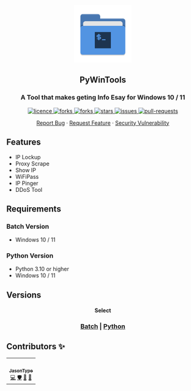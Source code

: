 <div align="center">
<img width="150px" src="Icons/icon.png" alt="WinDevTools" />
<h2 align="center">PyWinTools</h2>
<h3 align="center">A Tool that makes geting Info Esay for Windows 10 / 11</h3>
</div>

<p align="center">
<a href="https://github.com/JasonType/PyWinTools/blob/main/LICENSE" target="blank">
<img src="https://img.shields.io/github/license/JasonType/PyWinTools?style=flat-square" alt="licence" />
</a>
<a href="https://github.com/JasonType/PyWinTools/fork" target="blank">
<img src="https://img.shields.io/badge/Contributor%20Covenant-2.1-4baaaa.svg" alt="forks"/>
</a>
<a href="https://github.com/JasonType/PyWinTools/fork" target="blank">
<img src="https://img.shields.io/github/forks/JasonType/PyWinTools?style=flat-square" alt="forks"/>
</a>
<a href="https://github.com/JasonType/PyWinTools/stargazers" target="blank">
<img src="https://img.shields.io/github/stars/JasonType/PyWinTools?style=flat-square" alt="stars"/>
</a>
<a href="https://github.com/JasonType/PyWinTools/issues" target="blank">
<img src="https://img.shields.io/github/issues/JasonType/PyWinTools?style=flat-square" alt="issues" />
</a>
<a href="https://github.com/JasonType/PyWinTools/pulls" target="blank">
<img src="https://img.shields.io/github/issues-pr/JasonType/PyWinTools?style=flat-square" alt="pull-requests"/>
</a>


<p align="center">
    <a href="https://github.com/JasonType/WinDevTools/issues/new/choose">Report Bug</a>
    ·
    <a href="https://github.com/JasonType/WinDevTools/issues/new/choose">Request Feature</a>
    ·
    <a href="https://github.com/JasonType/WinDevTools/issues/new/choose">Security Vulnerability</a>
   
</p>

<!-- ALL-CONTRIBUTORS-BADGE:START - Do not remove or modify this section -->

<!-- ALL-CONTRIBUTORS-BADGE:END -->





## Features

- IP Lockup
- Proxy Scrape
- Show IP
- WiFiPass
- IP Pinger
- DDoS Tool

## Requirements

### Batch Version
- Windows 10 / 11

### Python Version
- Python 3.10 or higher
- Windows 10 / 11

## Versions

<h4 align="center">
    Select
</h4>

<h3 align="center">
    <a href="https://github.com/JasonType/WinDevTools/tree/Batch">Batch</a>
   |
    <a href="https://github.com/JasonType/WinDevTools/tree/Python">Python</a>   
</h3>    

## Contributors ✨



<!-- ALL-CONTRIBUTORS-LIST:START - Do not remove or modify this section -->
<!-- prettier-ignore-start -->
<!-- markdownlint-disable -->
<table align="center">
  <tr>
    <td align="center"><a href="https://github.com/JasonType"><img src="https://avatars.githubusercontent.com/u/51136022?v=4?s=100" width="100px;" alt=""/><br /><sub><b>JasonType</b></sub></a><br /><a href="https://github.com/JasonType/WinDevTools/commits?author=JasonType" title="Code">💻</a> <a href="#security-JasonType" title="Security">🛡️</a> <a href="#data-JasonType" title="Data">🔣</a> <a href="#ideas-JasonType" title="Ideas, Planning, & Feedback">🤔</a></td>
  </tr>
</table>

<!-- markdownlint-restore -->
<!-- prettier-ignore-end -->

<!-- ALL-CONTRIBUTORS-LIST:END -->

